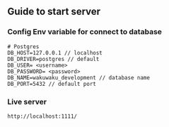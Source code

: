 ## Guide to start server

### Config Env variable for connect to database
```
# Postgres
DB_HOST=127.0.0.1 // localhost
DB_DRIVER=postgres // default
DB_USER= <username>
DB_PASSWORD= <password>
DB_NAME=wakuwaku_development // database name
DB_PORT=5432 // default port
```


### Live server
```
http://localhost:1111/
```
